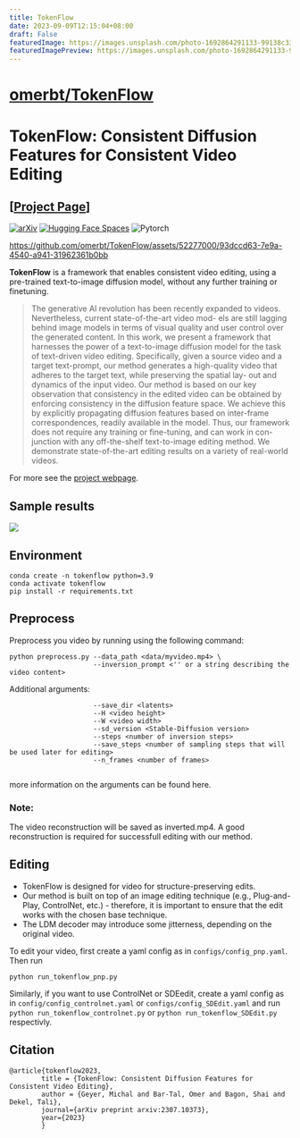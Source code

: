 ```yaml
---
title: TokenFlow
date: 2023-09-09T12:15:04+08:00
draft: False
featuredImage: https://images.unsplash.com/photo-1692864291133-99138c33ca03?ixid=M3w0NjAwMjJ8MHwxfHJhbmRvbXx8fHx8fHx8fDE2OTQyMzI4Mzl8&ixlib=rb-4.0.3
featuredImagePreview: https://images.unsplash.com/photo-1692864291133-99138c33ca03?ixid=M3w0NjAwMjJ8MHwxfHJhbmRvbXx8fHx8fHx8fDE2OTQyMzI4Mzl8&ixlib=rb-4.0.3
---
```


# [omerbt/TokenFlow](https://github.com/omerbt/TokenFlow)

# TokenFlow: Consistent Diffusion Features for Consistent Video Editing
## [<a href="https://diffusion-tokenflow.github.io/" target="_blank">Project Page</a>]

[![arXiv](https://img.shields.io/badge/arXiv-TokenFlow-b31b1b.svg)](https://arxiv.org/abs/2307.10373) [![Hugging Face Spaces](https://img.shields.io/badge/%F0%9F%A4%97%20Hugging%20Face-Spaces-blue)](https://huggingface.co/spaces/weizmannscience/tokenflow)
![Pytorch](https://img.shields.io/badge/PyTorch->=1.10.0-Red?logo=pytorch)



[//]: # ([![Replicate]&#40;https://replicate.com/cjwbw/multidiffusion/badge&#41;]&#40;https://replicate.com/cjwbw/multidiffusion&#41;)

[//]: # ([![Hugging Face Spaces]&#40;https://img.shields.io/badge/%F0%9F%A4%97%20Hugging%20Face-Spaces-blue&#41;]&#40;https://huggingface.co/spaces/weizmannscience/text2live&#41;)




https://github.com/omerbt/TokenFlow/assets/52277000/93dccd63-7e9a-4540-a941-31962361b0bb


**TokenFlow** is a framework that enables consistent video editing, using a pre-trained text-to-image diffusion model, without any further training or finetuning.

[//]: # (as described in <a href="https://arxiv.org/abs/2302.08113" target="_blank">&#40;link to paper&#41;</a>.)

[//]: # (. It can be used for localized and global edits that change the texture of existing objects or augment the scene with semi-transparent effects &#40;e.g. smoke, fire, snow&#41;.)

[//]: # (### Abstract)
>The generative AI revolution has been recently expanded to videos. Nevertheless, current state-of-the-art video mod- els are still lagging behind image models in terms of visual quality and user control over the generated content. In this work, we present a framework that harnesses the power of a text-to-image diffusion model for the task of text-driven video editing. Specifically, given a source video and a target text-prompt, our method generates a high-quality video that adheres to the target text, while preserving the spatial lay- out and dynamics of the input video. Our method is based on our key observation that consistency in the edited video can be obtained by enforcing consistency in the diffusion feature space. We achieve this by explicitly propagating diffusion features based on inter-frame correspondences, readily available in the model. Thus, our framework does not require any training or fine-tuning, and can work in con- junction with any off-the-shelf text-to-image editing method. We demonstrate state-of-the-art editing results on a variety of real-world videos.

For more see the [project webpage](https://diffusion-tokenflow.github.io).

## Sample results

<td><img src="assets/videos.gif"></td>

## Environment
```
conda create -n tokenflow python=3.9
conda activate tokenflow
pip install -r requirements.txt
```
## Preprocess

Preprocess you video by running using the following command:
```
python preprocess.py --data_path <data/myvideo.mp4> \
                     --inversion_prompt <'' or a string describing the video content>
```
Additional arguments:
```
                     --save_dir <latents>
                     --H <video height>
                     --W <video width>
                     --sd_version <Stable-Diffusion version>
                     --steps <number of inversion steps>
                     --save_steps <number of sampling steps that will be used later for editing>
                     --n_frames <number of frames>
                     
```
more information on the arguments can be found here.

### Note: 
The video reconstruction will be saved as inverted.mp4. A good reconstruction is required for successfull editing with our method.

## Editing

- TokenFlow is designed for video for structure-preserving edits. 
- Our method is built on top of an image editing technique (e.g., Plug-and-Play, ControlNet, etc.) - therefore, it is important to ensure that the edit works with the chosen base technique. 
- The LDM decoder may introduce some jitterness, depending on the original video. 

To edit your video, first create a yaml config as in ``configs/config_pnp.yaml``.
Then run 
```
python run_tokenflow_pnp.py
```

Similarly, if you want to use ControlNet or SDEedit, create a yaml config as in ``config/config_controlnet.yaml`` or ```configs/config_SDEdit.yaml``` and run ```python run_tokenflow_controlnet.py``` or ``python run_tokenflow_SDEdit.py`` respectivly.


## Citation
```
@article{tokenflow2023,
        title = {TokenFlow: Consistent Diffusion Features for Consistent Video Editing},
        author = {Geyer, Michal and Bar-Tal, Omer and Bagon, Shai and Dekel, Tali},
        journal={arXiv preprint arxiv:2307.10373},
        year={2023}
        }
```

